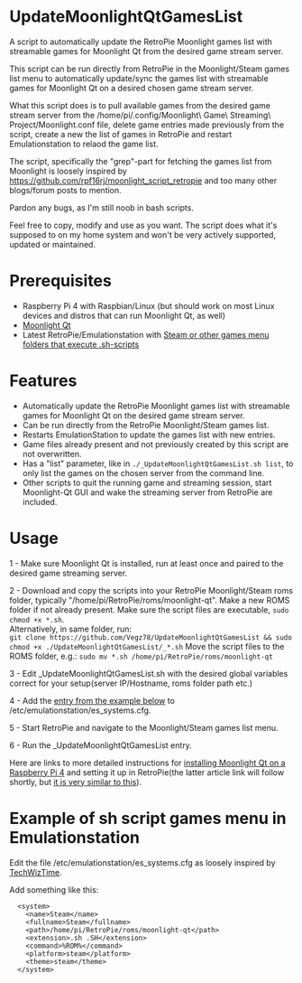 # UpdateMoonlightQtGamesList
A script to automatically update the RetroPie Moonlight games list with streamable games for Moonlight Qt from the desired game stream server.

This script can be run directly from RetroPie in the Moonlight/Steam games list menu to automatically update/sync the games list with streamable games for Moonlight Qt on a desired chosen game stream server. 

What this script does is to pull available games from the desired game stream server from the /home/pi/.config/Moonlight\ Game\ Streaming\ Project/Moonlight.conf file, delete game entries made previously from the script, create a new the list of games in RetroPie and restart Emulationstation to relaod the game list.

The script, specifically the "grep"-part for fetching the games list from Moonlight is loosely inspired by https://github.com/rpf16rj/moonlight_script_retropie and too many other blogs/forum posts to mention.

Pardon any bugs, as I'm still noob in bash scripts.

Feel free to copy, modify and use as you want. The script does what it's supposed to on my home system and won't be very actively supported, updated or maintained.

# Prerequisites
- Raspberry Pi 4 with Raspbian/Linux (but should work on most Linux devices and distros that can run Moonlight Qt, as well)
- [Moonlight Qt](https://github.com/moonlight-stream/moonlight-qt)
- Latest RetroPie/Emulationstation with [Steam or other games menu folders that execute .sh-scripts](#Example-of-sh-script-games-menu-in-Emulationstation)

# Features
- Automatically update the RetroPie Moonlight games list with streamable games for Moonlight Qt on the desired game stream server.
- Can be run directly from the RetroPie Moonlight/Steam games list.
- Restarts EmulationStation to update the games list with new entries.
- Game files already present and not previously created by this script are not overwritten.
- Has a "list" parameter, like in ```./_UpdateMoonlightQtGamesList.sh list```, to only list the games on the chosen server from the command line.
- Other scripts to quit the running game and streaming session, start Moonlight-Qt GUI and wake the streaming server from RetroPie are included.

# Usage

1 - Make sure Moonlight Qt is installed, run at least once and paired to the desired game streaming server.

2 - Download and copy the scripts into your RetroPie Moonlight/Steam roms folder, typically "/home/pi/RetroPie/roms/moonlight-qt". Make a new ROMS folder if not already present. Make sure the script files are executable, ```sudo chmod +x *.sh```. <br>
    Alternatively, in same folder, run:<BR>
    ```git clone https://github.com/Vegz78/UpdateMoonlightQtGamesList && sudo chmod +x ./UpdateMoonlightQtGamesList/_*.sh```
    Move the script files to the ROMS folder, e.g.: ```sudo mv *.sh /home/pi/RetroPie/roms/moonlight-qt``` 

3 - Edit _UpdateMoonlightQtGamesList.sh with the desired global variables correct for your setup(server IP/Hostname, roms folder path etc.)

4 - Add the [entry from the example below](https://github.com/Vegz78/UpdateMoonlightQtGamesList#example-of-sh-script-games-menu-in-emulationstation) to /etc/emulationstation/es_systems.cfg.

5 - Start RetroPie and navigate to the Moonlight/Steam games list menu.

6 - Run the _UpdateMoonlightQtGamesList entry.

Here are links to more detailed instructions for [installing Moonlight Qt on a Raspberry Pi 4](https://translate.googleusercontent.com/translate_c?depth=2&pto=aue&rurl=translate.google.com&sl=no&sp=nmt4&tl=en&u=https://retrospill.ninja/2020/06/moonlight-game-streaming-pa-raspberry-pi/&usg=ALkJrhiaZoo0TqVgJ5J2GNVEIDnXnmt1kw#Installasjon-Embedded) and setting it up in RetroPie(the latter article link will follow shortly, but [it is very similar to this](https://translate.googleusercontent.com/translate_c?depth=2&pto=aue&rurl=translate.google.com&sl=no&sp=nmt4&tl=en&u=https://retrospill.ninja/2020/06/moonlight-game-streaming-pa-raspberry-pi/&usg=ALkJrhiaZoo0TqVgJ5J2GNVEIDnXnmt1kw#Oppsett-Embedded)).

# Example of sh script games menu in Emulationstation
Edit the file /etc/emulationstation/es_systems.cfg as loosely inspired by [TechWizTime](https://github.com/TechWizTime/moonlight-retropie).

Add something like this:
```
  <system>
    <name>Steam</name>
    <fullname>Steam</fullname>
    <path>/home/pi/RetroPie/roms/moonlight-qt</path>
    <extension>.sh .SH</extension>
    <command>%ROM%</command>
    <platform>steam</platform>
    <theme>steam</theme>
  </system>
```
